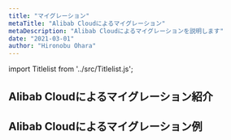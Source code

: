 ```yaml
---
title: "マイグレーション"
metaTitle: "Alibab Cloudによるマイグレーション"
metaDescription: "Alibab Cloudによるマイグレーションを説明します"
date: "2021-03-01"
author: "Hironobu Ohara"
---
```


import Titlelist from '../src/Titlelist.js';


<!-- 
query MyQuery {
  allMarkdownRemark(
    filter: {fileAbsolutePath: {regex: "/migration/"}}
    sort: {fields: fileAbsolutePath, order: ASC}
  ) {
    nodes {
      frontmatter {
        title
        metaTitle
        metaDescription
        date(formatString: "yyyy/MM/DD")
        author       
      }
      fileAbsolutePath
    }
  }
}
-->

## Alibab Cloudによるマイグレーション紹介

<Titlelist 
    metaTitle="マイグレーションソリューション"
    metaDescription="Alibaba Cloud マイグレーションソリューション"
    url="https://sbcloud.github.io/help/migration/MIGRATION_001_Migration_Solutions"
    imageurl="https://raw.githubusercontent.com/sbcloud/help/master/content/migration/Migration_images_26006613696236900/20210226171512.png"
    date="2021/03/02"
    author="有馬 茂人"
/>

## Alibab Cloudによるマイグレーション例


<Titlelist 
    metaTitle="Oracle 移行ツールADAMの紹介"
    metaDescription="Alibaba Cloud Oracle 移行ツールADAM（データベース診断）"
    url="https://sbcloud.github.io/help/migration/MIGRATION_002_ADAM_Database_Diagnostics"
    imageurl="https://raw.githubusercontent.com/sbcloud/help/master/content/migration/Migration_images_26006613516723300/20200218104848.png"
    date="2020/02/21"
    author="SBC engineer blog"
/>


<Titlelist 
    metaTitle="ADAMによる移行方法"
    metaDescription="Alibaba Cloud Oracle 移行ツールADAM（データベース移行仕組み紹介）"
    url="https://sbcloud.github.io/help/migration/MIGRATION_003_ADAM_Database_Migration_System"
    imageurl="https://raw.githubusercontent.com/sbcloud/help/master/content/migration/Migration_images_26006613530385900/20200306164949.png"
    date="2020/03/19"
    author="SBC engineer blog"
/>

<Titlelist 
    metaTitle="Hybrid Backup Serviceの紹介"
    metaDescription="Hybrid Backup Serviceについてのご紹介"
    url="https://sbcloud.github.io/help/migration/MIGRATION_004_what_is_Hybrid_Backup_Servic"
    imageurl="https://raw.githubusercontent.com/sbcloud/help/master/content/migration/Migration_images_26006613628578200/20200916133659.jpg"
    date="2020/10/01"
    author="SBC engineer blog"
/>

<Titlelist 
    metaTitle="AWS S3からAlibaba Cloud OSSへ"
    metaDescription="AWS S3からAlibaba Cloud OSSへマイグレーションの手順を説明します"
    url="https://sbcloud.github.io/help/migration/MIGRATION_005_Migrate_from_S3_to_OSS"
    imageurl="https://raw.githubusercontent.com/sbcloud/help/master/content/migration/images/00_overview.png"
    date="2021/05/11"
    author="Nancy"
/>



